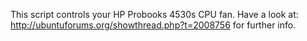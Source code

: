 This script controls your HP Probooks 4530s CPU fan.
Have a look at: http://ubuntuforums.org/showthread.php?t=2008756 for further info.
